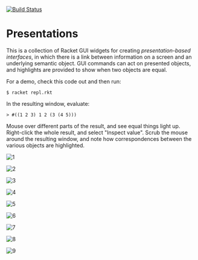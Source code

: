 [![Build Status](https://travis-ci.org/david-christiansen/racket-presentation-gui.svg?branch=master)](https://travis-ci.org/david-christiansen/racket-presentation-gui)

Presentations
=============

This is a collection of Racket GUI widgets for creating _presentation-based interfaces_, in which there is a link between information on a screen and an underlying semantic object. GUI commands can act on presented objects, and highlights are provided to show when two objects are equal.

For a demo, check this code out and then run:
```
$ racket repl.rkt
```
In the resulting window, evaluate:
```
> #((1 2 3) 1 2 (3 (4 5)))
```
Mouse over different parts of the result, and see equal things light up. Right-click the whole result, and select "Inspect value". Scrub the mouse around the resulting window, and note how correspondences between the various objects are highlighted.

![1](screenshots/1.png)

![2](screenshots/2.png)

![3](screenshots/3.png)

![4](screenshots/4.png)

![5](screenshots/5.png)

![6](screenshots/6.png)

![7](screenshots/7.png)

![8](screenshots/8.png)

![9](screenshots/9.png)
